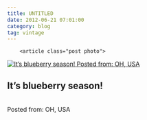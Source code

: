 ```yaml
---
title: UNTITLED
date: 2012-06-21 07:01:00
category: blog
tag: vintage
---
```

        <article class="post photo">
<a href="https://silverpip-blog.tumblr.com/image/48856580178">
<img alt="It’s blueberry season!
Posted from: OH, USA" src="https://64.media.tumblr.com/480ce209a1f048b8f2bd02b0735463da/tumblr_mlthh2jT061qhgmvso1_1280.jpg"/>
</a>
<h2>It’s blueberry season!</h2><br/>Posted from:  OH, USA<p><br/></p></article>